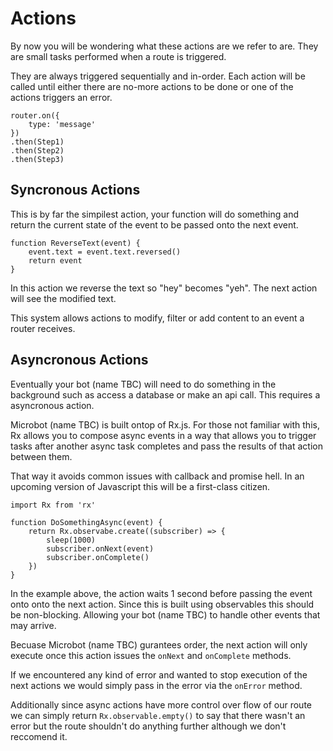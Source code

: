 # Actions

By now you will be wondering what these actions are we refer to are. They
are small tasks performed when a route is triggered.

They are always triggered sequentially and in-order. Each action will be
called until either there are no-more actions to be done or one of the
actions triggers an error.

```
router.on({
    type: 'message'
})
.then(Step1)
.then(Step2)
.then(Step3)
```

## Syncronous Actions

This is by far the simpilest action, your function will do something and
return the current state of the event to be passed onto the next event.

```
function ReverseText(event) {
    event.text = event.text.reversed()
    return event
}
```

In this action we reverse the text so "hey" becomes "yeh". The next action
will see the modified text. 

This system allows actions to modify, filter or add content to an event
a router receives.

## Asyncronous Actions

Eventually your bot (name TBC) will need to do something in the background such as
access a database or make an api call. This requires a asyncronous action.

Microbot (name TBC) is built ontop of Rx.js. For those not familiar with this, Rx
allows you to compose async events in a way that allows you to trigger tasks after
another async task completes and pass the results of that action between them.

That way it avoids common issues with callback and promise hell. In an upcoming
version of Javascript this will be a first-class citizen.

```
import Rx from 'rx'

function DoSomethingAsync(event) {
    return Rx.observabe.create((subscriber) => {
        sleep(1000)
        subscriber.onNext(event)
        subscriber.onComplete()
    })
}
```

In the example above, the action waits 1 second before passing the event
onto onto the next action. Since this is built using observables this should
be non-blocking. Allowing your bot (name TBC) to handle other events that may
arrive.

Becuase Microbot (name TBC) gurantees order, the next action will only execute
once this action issues the `onNext` and `onComplete` methods.

If we encountered any kind of error and wanted to stop execution of the next
actions we would simply pass in the error via the `onError` method.

Additionally since async actions have more control over flow of our route
we can simply return `Rx.observable.empty()` to say that there wasn't an error
but the route shouldn't do anything further although we don't reccomend it.
